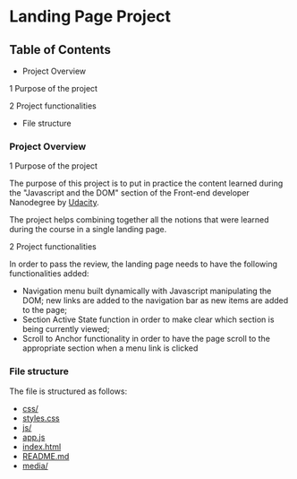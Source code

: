 # Landing Page Project

## Table of Contents

* Project Overview

1 Purpose of the project

2 Project functionalities

* File structure

### Project Overview

1 Purpose of the project

The purpose of this project is to put in practice the content learned during the "Javascript and the DOM" section of the Front-end developer Nanodegree by [Udacity](https://www.udacity.com/).

The project helps combining together all the notions that were learned during the course in a single landing page.

2 Project functionalities

In order to pass the review, the landing page needs to have the following functionalities added:

* Navigation menu built dynamically with Javascript manipulating the DOM; new links are added to the navigation bar as new items are added to the page;
* Section Active State function in order to make clear which section is being currently viewed;
* Scroll to Anchor functionality in order to have the page scroll to the appropriate section when a menu link is clicked

### File structure

The file is structured as follows:

* [css/](.\landing-page\css)
* [styles.css](.\landing-page\css\styles.css)
* [js/](.\landing-page\js)
* [app.js](.\landing-page\js\app.js)
* [index.html](index.html)
* [README.md](.\landing-page\README.md)
* [media/](.landing-page\media)
